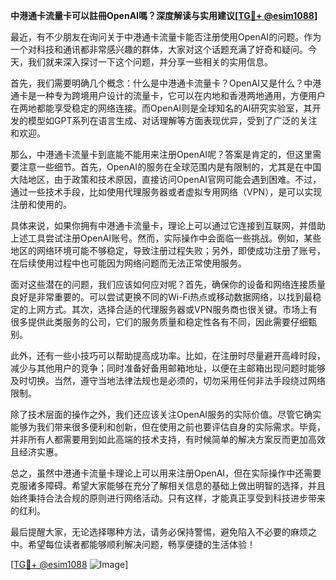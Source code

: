 **中港通卡流量卡可以註冊OpenAI嗎？深度解读与实用建议[[TG💪+ @esim1088](https://t.me/s/esim1088)]**

最近，有不少朋友在询问关于中港通卡流量卡能否注册使用OpenAI的问题。作为一个对科技和通讯都非常感兴趣的群体，大家对这个话题充满了好奇和疑问。今天，我们就来深入探讨一下这个问题，并分享一些相关的实用信息。

首先，我们需要明确几个概念：什么是中港通卡流量卡？OpenAI又是什么？中港通卡是一种专为跨境用户设计的流量卡，它可以在内地和香港两地通用，方便用户在两地都能享受稳定的网络连接。而OpenAI则是全球知名的AI研究实验室，其开发的模型如GPT系列在语言生成、对话理解等方面表现优异，受到了广泛的关注和欢迎。

那么，中港通卡流量卡到底能不能用来注册OpenAI呢？答案是肯定的，但这里需要注意一些细节。首先，OpenAI的服务在全球范围内是有限制的，尤其是在中国大陆地区，由于政策和技术原因，直接访问OpenAI官网可能会遇到困难。不过，通过一些技术手段，比如使用代理服务器或者虚拟专用网络（VPN），是可以实现注册和使用的。

具体来说，如果你拥有中港通卡流量卡，理论上可以通过它连接到互联网，并借助上述工具尝试注册OpenAI账号。然而，实际操作中会面临一些挑战。例如，某些地区的网络环境可能不够稳定，导致注册过程失败；另外，即使成功注册了账号，在后续使用过程中也可能因为网络问题而无法正常使用服务。

面对这些潜在的问题，我们应该如何应对呢？首先，确保你的设备和网络连接质量良好是非常重要的。可以尝试更换不同的Wi-Fi热点或移动数据网络，以找到最稳定的上网方式。其次，选择合适的代理服务器或VPN服务商也很关键。市场上有很多提供此类服务的公司，它们的服务质量和稳定性各有不同，因此需要仔细甄别。

此外，还有一些小技巧可以帮助提高成功率。比如，在注册时尽量避开高峰时段，减少与其他用户的竞争；同时准备好备用邮箱地址，以便在主邮箱出现问题时能够及时切换。当然，遵守当地法律法规也是必须的，切勿采用任何非法手段绕过网络限制。

除了技术层面的操作之外，我们还应该关注OpenAI服务的实际价值。尽管它确实能够为我们带来很多便利和创新，但在使用之前也要评估自身的实际需求。毕竟，并非所有人都需要用到如此高端的技术支持，有时候简单的解决方案反而更加高效且经济实惠。

总之，虽然中港通卡流量卡理论上可以用来注册OpenAI，但在实际操作中还需要克服诸多障碍。希望大家能够在充分了解相关信息的基础上做出明智的选择，并且始终秉持合法合规的原则进行网络活动。只有这样，才能真正享受到科技进步带来的红利。

最后提醒大家，无论选择哪种方法，请务必保持警惕，避免陷入不必要的麻烦之中。希望每位读者都能够顺利解决问题，畅享便捷的生活体验！

[[TG💪+ @esim1088](https://t.me/s/esim1088) ![Image](https://i.postimg.cc/4NQfJmqS/Snipaste-2025-05-13-00-14-12.png)]
